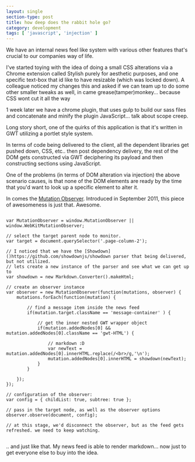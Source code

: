 ```yaml
---
layout: single
section-type: post
title: how deep does the rabbit hole go?
category: development
tags: [ 'javascript', 'injection' ]
---
```


We have an internal news feel like system with various other features that's crucial to our companies way of life.

I've started toying with the idea of doing a small CSS alterations via a Chrome extension called Stylish purely for aesthetic purposes, and one specific text-box that id like to have resizable (which was locked down). A colleague noticed my changes this and asked if we can team up to do some other smaller tweaks as well, in came grease(tamper)monkey... because CSS wont cut it all the way

1 week later we have a chrome plugin, that uses gulp to build our sass files and concatenate and minify the plugin JavaScript... talk about scope creep.

Long story short, one of the quirks of this application is that it's written in GWT utilizing a portlet style system.

In terms of code being delivered to the client, all the dependent libraries get pushed down, CSS, etc.. then post dependency delivery, the rest of the DOM gets constructed via GWT deciphering its payload and then constructing sections using JavaScript.

One of the problems (in terms of DOM alteration via injection) the above scenario causes, is that none of the DOM elements are ready by the time that you'd want to look up a specific element to alter it.

In comes the [Mutation Observer](https://hacks.mozilla.org/2012/05/dom-mutationobserver-reacting-to-dom-changes-without-killing-browser-performance/). Introduced in September 2011, this piece of awesomeness is just that. Awesome.

<pre><code data-trim class="javascript">
var MutationObserver = window.MutationObserver || window.WebKitMutationObserver;

// select the target parent node to monitor. 
var target = document.querySelector('.page-column-2');

// I noticed that we have the [Showdown]()https://github.com/showdownjs/showdown parser that being delivered, but not utilized.
// lets create a new instance of the parser and see what we can get up to
var showdown = new Markdown.Converter().makeHtml;                  

// create an observer instance
var observer = new MutationObserver(function(mutations, observer) {
    mutations.forEach(function(mutation) {
    
        // find a message item inside the news feed
        if(mutation.target.className == 'message-container' ) {

            // get the inner nested GWT wrapper object
            if(mutation.addedNodes[0] && mutation.addedNodes[0].className == 'gwt-HTML') {    

                // markdown :D 
                var newText = mutation.addedNodes[0].innerHTML.replace(/&lt;br&gt;/g,'\n');
                mutation.addedNodes[0].innerHTML = showdown(newText);                    
            }         
        }

    });    
});

// configuration of the observer:
var config = { childList: true, subtree: true };

// pass in the target node, as well as the observer options
observer.observe(document, config);	

// at this stage, we'd disconnect the observer, but as the feed gets refreshed. we need to keep watching.

</code></pre>


.. and just like that. My news feed is able to render markdown... now just to get everyone else to buy into the idea.